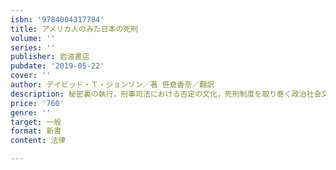 ```yaml
---
isbn: '9784004317784'
title: アメリカ人のみた日本の死刑
volume: ''
series: ''
publisher: 岩波書店
pubdate: '2019-05-22'
cover: ''
author: デイビッド・Ｔ・ジョンソン／著 笹倉香奈／翻訳
description: 秘密裏の執行，刑事司法における否定の文化，死刑制度を取り巻く政治社会文化を鋭く分析する．
price: '760'
genre: ''
target: 一般
format: 新書
content: 法律

---
```

